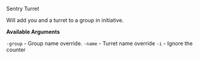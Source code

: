 Sentry Turret

Will add you and a turret to a group in initiative. 

__Available Arguments__

`-group`  - Group name override. 
`-name` - Turret name override
`-i` - Ignore the counter